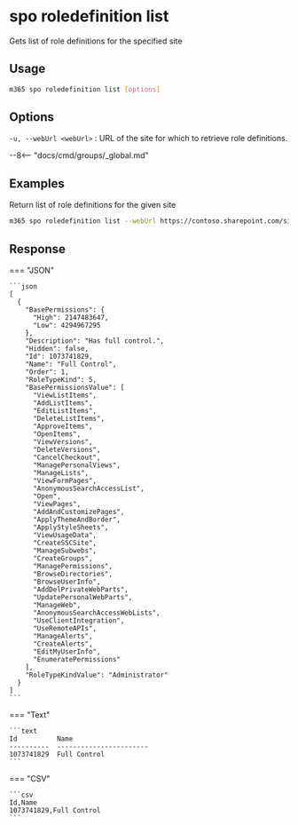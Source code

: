 # spo roledefinition list

Gets list of role definitions for the specified site

## Usage

```sh
m365 spo roledefinition list [options]
```

## Options

`-u, --webUrl <webUrl>`
: URL of the site for which to retrieve role definitions.

--8<-- "docs/cmd/groups/_global.md"

## Examples

Return list of role definitions for the given site

```sh
m365 spo roledefinition list --webUrl https://contoso.sharepoint.com/sites/project-x
```

## Response

=== "JSON"

    ```json
    [
      {
        "BasePermissions": {
          "High": 2147483647,
          "Low": 4294967295
        },
        "Description": "Has full control.",
        "Hidden": false,
        "Id": 1073741829,
        "Name": "Full Control",
        "Order": 1,
        "RoleTypeKind": 5,
        "BasePermissionsValue": [
          "ViewListItems",
          "AddListItems",
          "EditListItems",
          "DeleteListItems",
          "ApproveItems",
          "OpenItems",
          "ViewVersions",
          "DeleteVersions",
          "CancelCheckout",
          "ManagePersonalViews",
          "ManageLists",
          "ViewFormPages",
          "AnonymousSearchAccessList",
          "Open",
          "ViewPages",
          "AddAndCustomizePages",
          "ApplyThemeAndBorder",
          "ApplyStyleSheets",
          "ViewUsageData",
          "CreateSSCSite",
          "ManageSubwebs",
          "CreateGroups",
          "ManagePermissions",
          "BrowseDirectories",
          "BrowseUserInfo",
          "AddDelPrivateWebParts",
          "UpdatePersonalWebParts",
          "ManageWeb",
          "AnonymousSearchAccessWebLists",
          "UseClientIntegration",
          "UseRemoteAPIs",
          "ManageAlerts",
          "CreateAlerts",
          "EditMyUserInfo",
          "EnumeratePermissions"
        ],
        "RoleTypeKindValue": "Administrator"
      }
    ]
    ```

=== "Text"

    ```text
    Id          Name
    ----------  -----------------------
    1073741829  Full Control
    ```

=== "CSV"

    ```csv
    Id,Name
    1073741829,Full Control
    ```
